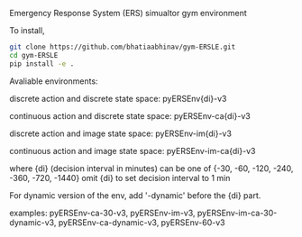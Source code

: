 Emergency Response System (ERS) simualtor gym environment

To install,

```bash
git clone https://github.com/bhatiaabhinav/gym-ERSLE.git
cd gym-ERSLE
pip install -e .
```

Avaliable environments:

discrete action and discrete state space:
pyERSEnv{di}-v3

continuous action and discrete state space:
pyERSEnv-ca{di}-v3

discrete action and image state space:
pyERSEnv-im{di}-v3

continuous action and image state space:
pyERSEnv-im-ca{di}-v3

where {di} (decision interval in minutes) can be one of {-30, -60, -120, -240, -360, -720, -1440}
omit {di} to set decision interval to 1 min

For dynamic version of the env, add '-dynamic' before the {di} part.

examples:
pyERSEnv-ca-30-v3, pyERSEnv-im-v3, pyERSEnv-im-ca-30-dynamic-v3, pyERSEnv-ca-dynamic-v3, pyERSEnv-60-v3